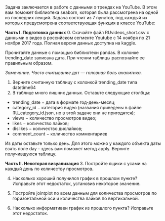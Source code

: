 Задача заключается в работе с данными о трендах на YouTube. 
В этом вам поможет библиотека seaborn, которая была рассмотрена на одной из последних лекций.
Задача состоит из 7 пунктов, под каждый из которых предусмотрена соответствующая функция в классе YouTube:

**Часть I. Подготовка данных**
0. Скачайте файл RUvideos_short.csv с данными о видео в российском сегменте Youtube с 14 ноября по 21 ноября 2017 года. 
Полная версия данных доступна на kaggle.

Прочитайте данные с помощью библиотеки pandas. В колонке trending_date записана дата. 
При чтении таблицы распознайте ее правильным образом.

*Замечание. Часто считывание дат — головная боль аналитика.*

1. Верните считанную таблицу с колонкой trending_date типа datetime64
2. В таблице много лишних данных. Оставьте следующие столбцы:
- trending_date − дата в формате год-день-месяц;
- category_id − категория видео (названия приведены в файле RU_category_id.json, но в этой задаче они не пригодятся);
- views − количество просмотров видео;
- likes − количество лайков;
- dislikes − количество дислайков;
- comment_count − количество комментариев

Из даты оставьте только день. Для этого можно у каждого объекта даты взять поле day - здесь вам поможет метод apply. 
Верните получившуюся таблицу.

**Часть II. Некоторая визуализация**
3. Постройте ящики с усами на каждый день по количеству просмотров.

4. Насколько хороший получился график в прошлом пункте? Исправьте этот недостаток, установив некоторое значение.
  
5. Постройте jointplot по всем данным для количества просмотров по горизонтальной оси и количества лайков по вертикальной.
   
6. Насколько информативен график из прошлого пункта? Исправьте этот недостаток.
